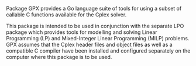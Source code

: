 Package GPX provides a Go language suite of tools for using a subset of callable C functions available for the
Cplex solver. 

This package is intended to be used in conjunction with the separate LPO package 
which provides tools for modelling and solving Linear Programming (LP) and Mixed-Integer 
Linear Programming (MILP) problems. GPX assumes that the Cplex header files
and object files as well as a compatible C compiler have been installed and configured
separately on the computer where this package is to be used.
